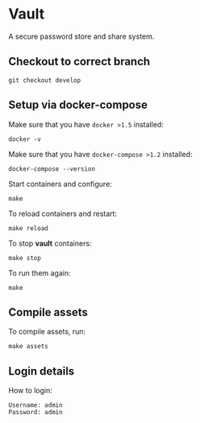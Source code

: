 # Vault

A secure password store and share system.

## Checkout to correct branch

    git checkout develop

## Setup via docker-compose

Make sure that you have `docker >1.5` installed:

    docker -v

Make sure that you have `docker-compose >1.2` installed:

    docker-compose --version

Start containers and configure:

    make

To reload containers and restart:

    make reload

To stop **vault** containers:

    make stop

To run them again:

    make

## Compile assets

To compile assets, run:

    make assets

## Login details

How to login:

    Username: admin
    Password: admin


